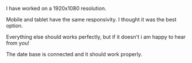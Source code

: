 I have worked on a 1920x1080 resolution.

Mobile and tablet have the same responsivity. I thought it was the best option.

Everything else should works perfectly, but if it doesn't i am happy to hear from you!

The date base is connected and it should work properly.
